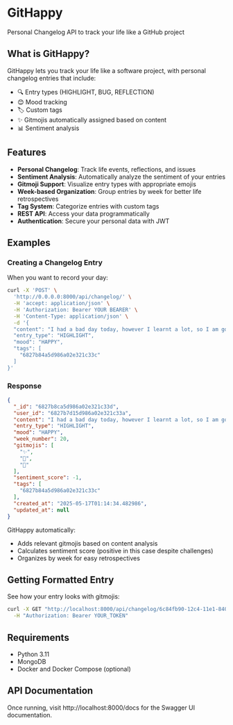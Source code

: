# GitHappy

Personal Changelog API to track your life like a GitHub project


## What is GitHappy?

GitHappy lets you track your life like a software project, with personal changelog entries that include:
- 🔍 Entry types (HIGHLIGHT, BUG, REFLECTION)
- 😊 Mood tracking
- 🏷️ Custom tags
- ✨ Gitmojis automatically assigned based on content
- 📊 Sentiment analysis

## Features

- **Personal Changelog**: Track life events, reflections, and issues
- **Sentiment Analysis**: Automatically analyze the sentiment of your entries
- **Gitmoji Support**: Visualize entry types with appropriate emojis
- **Week-based Organization**: Group entries by week for better life retrospectives
- **Tag System**: Categorize entries with custom tags
- **REST API**: Access your data programmatically
- **Authentication**: Secure your personal data with JWT

## Examples

### Creating a Changelog Entry

When you want to record your day:

```bash
curl -X 'POST' \
  'http://0.0.0.0:8000/api/changelog/' \
  -H 'accept: application/json' \
  -H 'Authorization: Bearer YOUR BEARER' \
  -H 'Content-Type: application/json' \
  -d '{
  "content": "I had a bad day today, however I learnt a lot, so I am gonna continue and be better tomorrow",
  "entry_type": "HIGHLIGHT",
  "mood": "HAPPY",
  "tags": [
    "6827b84a5d986a02e321c33c"
  ]
}'
```

### Response
```json
{
  "_id": "6827b8ca5d986a02e321c33d",
  "user_id": "6827b7d15d986a02e321c33a",
  "content": "I had a bad day today, however I learnt a lot, so I am gonna continue and be better tomorrow",
  "entry_type": "HIGHLIGHT",
  "mood": "HAPPY",
  "week_number": 20,
  "gitmojis": [
    "✨",
    "🚀",
    "🧠"
  ],
  "sentiment_score": -1,
  "tags": [
    "6827b84a5d986a02e321c33c"
  ],
  "created_at": "2025-05-17T01:14:34.482986",
  "updated_at": null
}
```

GitHappy automatically:

* Adds relevant gitmojis based on content analysis
* Calculates sentiment score (positive in this case despite challenges)
* Organizes by week for easy retrospectives


## Getting Formatted Entry

See how your entry looks with gitmojis:

```bash
curl -X GET "http://localhost:8000/api/changelog/6c84fb90-12c4-11e1-840d-7b25c5ee775a/formatted" \
  -H "Authorization: Bearer YOUR_TOKEN"
```

## Requirements

* Python 3.11
* MongoDB
* Docker and Docker Compose (optional)

## API Documentation
Once running, visit http://localhost:8000/docs for the Swagger UI documentation.